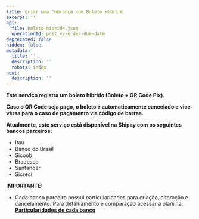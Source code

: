 ```yaml
---
title: Criar uma Cobrança com Boleto Híbrido
excerpt: ''
api:
  file: boleto-híbrido.json
  operationId: post_v2-order-due-date
deprecated: false
hidden: false
metadata:
  title: ''
  description: ''
  robots: index
next:
  description: ''
---
```

**Este serviço registra um boleto híbrido (Boleto + QR Code Pix).**

**Caso o QR Code seja pago, o boleto é automaticamente cancelado e vice-versa para o caso de pagamento via código de barras.**

**Atualmente, este serviço está disponível na Shipay com os seguintes bancos parceiros:**

* Itaú
* Banco do Brasil
* Sicoob
* Bradesco
* Santander
* Sicredi

**IMPORTANTE:** 

* Cada banco parceiro possui particularidades para criação, alteração e cancelamento. Para detalhamento e comparação acessar a planilha: **[Particularidades de cada banco](https://docs.google.com/spreadsheets/d/1BlwoRwfXhR8hLgUbrPTqDdXbBPVMi7L42bSzMJcYWhk/edit?usp=sharing)**
